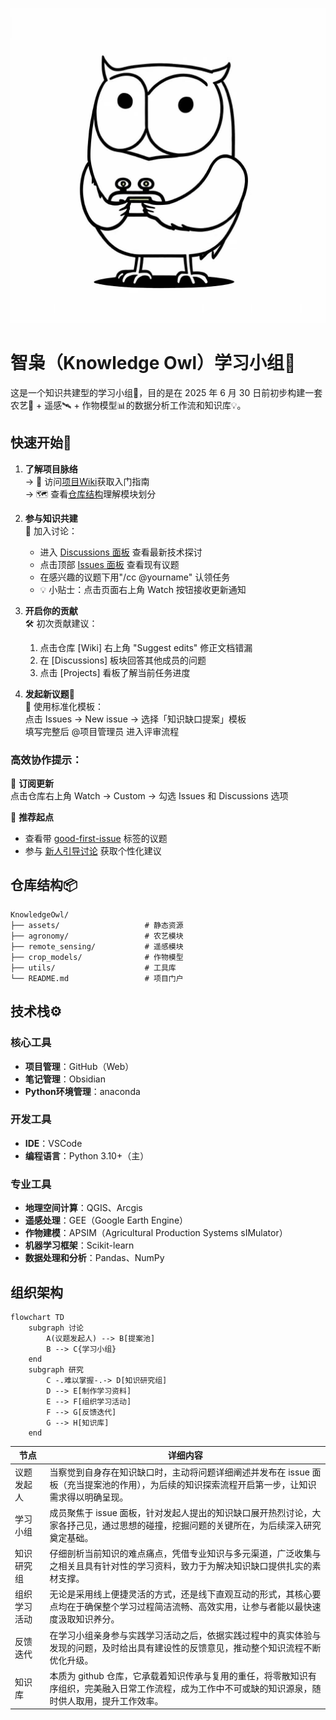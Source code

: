 ![智枭logo](asserts/智枭logo.jpg)
# 智枭（Knowledge Owl）学习小组🦉

这是一个知识共建型的学习小组📖，目的是在 2025 年 6 月 30 日前初步构建一套农艺🌱 + 遥感🛰️ + 作物模型📊的数据分析工作流和知识库💡。

## 快速开始🚀

1. **了解项目脉络**  
   → 📖 访问[项目Wiki](https://github.com/nwafufhy/KnowledgeOwl/wiki)获取入门指南  
   → 🗺️ 查看[仓库结构](#仓库结构)理解模块划分

2. **参与知识共建**  
   👥 加入讨论：
   - 进入 [Discussions 面板](discussions) 查看最新技术探讨 
   - 点击顶部 [Issues 面板](issues) 查看现有议题  
   - 在感兴趣的议题下用"/cc @yourname" 认领任务  
   - 💡 小贴士：点击页面右上角 Watch 按钮接收更新通知

3. **开启你的贡献**  
   🛠️ 初次贡献建议：  
   1. 点击仓库 [Wiki] 右上角 "Suggest edits" 修正文档错漏  
   2. 在 [Discussions] 板块回答其他成员的问题  
   3. 点击 [Projects] 看板了解当前任务进度

4. **发起新议题**💬  
🎯 使用标准化模板：  
   点击 Issues → New issue → 选择「知识缺口提案」模板  
   填写完整后 @项目管理员 进入评审流程

### 高效协作提示：
🔔 **订阅更新**  
   点击仓库右上角 Watch → Custom → 勾选 Issues 和 Discussions 选项

📌 **推荐起点**  
   - 查看带 [good-first-issue](issues?q=is:open+label:"good-first-issue") 标签的议题  
   - 参与 [新人引导讨论](discussions/1) 获取个性化建议

## 仓库结构📦
```
KnowledgeOwl/
├── assets/                   # 静态资源
├── agronomy/                 # 农艺模块
├── remote_sensing/           # 遥感模块
├── crop_models/              # 作物模型
├── utils/                    # 工具库
└── README.md                 # 项目门户
```

## 技术栈⚙️ 
### 核心工具 
- **项目管理**：GitHub（Web）
- **笔记管理**：Obsidian 
- **Python环境管理**：anaconda 
### 开发工具 
- **IDE**：VSCode 
- **编程语言**：Python 3.10+（主）
### 专业工具 
- **地理空间计算**：QGIS、Arcgis 
- **遥感处理**：GEE（Google Earth Engine）
- **作物建模**：APSIM（Agricultural Production Systems sIMulator） 
- **机器学习框架**：Scikit-learn 
- **数据处理和分析**：Pandas、NumPy
## 组织架构
```mermaid
flowchart TD
    subgraph 讨论
        A(议题发起人) --> B[提案池]
        B --> C{学习小组}
    end
    subgraph 研究
        C -.难以掌握-.-> D[知识研究组]
        D --> E[制作学习资料]
        E --> F[组织学习活动]
        F --> G[反馈迭代]
        G --> H[知识库]
    end
```

|节点|详细内容|
|---|---|
|议题发起人|当察觉到自身存在知识缺口时，主动将问题详细阐述并发布在 issue 面板（充当提案池的作用），为后续的知识探索流程开启第一步，让知识需求得以明确呈现。|
|学习小组|成员聚焦于 issue 面板，针对发起人提出的知识缺口展开热烈讨论，大家各抒己见，通过思想的碰撞，挖掘问题的关键所在，为后续深入研究奠定基础。|
|知识研究组|仔细剖析当前知识的难点痛点，凭借专业知识与多元渠道，广泛收集与之相关且具有针对性的学习资料，致力于为解决知识缺口提供扎实的素材支撑。|
|组织学习活动|无论是采用线上便捷灵活的方式，还是线下直观互动的形式，其核心要点均在于确保整个学习过程简洁流畅、高效实用，让参与者能以最快速度汲取知识养分。|
|反馈迭代|在学习小组亲身参与实践学习活动之后，依据实践过程中的真实体验与发现的问题，及时给出具有建设性的反馈意见，推动整个知识流程不断优化升级。|
|知识库|本质为 github 仓库，它承载着知识传承与复用的重任，将零散知识有序组织，完美融入日常工作流程，成为工作中不可或缺的知识源泉，随时供人取用，提升工作效率。|
